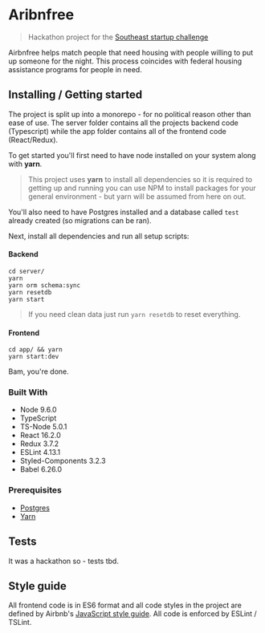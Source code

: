 # Aribnfree
> Hackathon project for the [Southeast startup challenge](http://southeaststartupchallenge.com/) 

Airbnfree helps match people that need housing with people willing to put up someone for the night. This process coincides with federal housing assistance programs for people in need.

## Installing / Getting started

The project is split up into a monorepo - for no political reason other than ease of use. The server folder contains all the projects backend code (Typescript) while the app folder contains all of the frontend code (React/Redux).

To get started you'll first need to have node installed on your system along with __yarn__.

> This project uses __yarn__ to install all dependencies so it is required to getting up and running
> you can use NPM to install packages for your general environment - but yarn will be assumed from here on out.

You'll also need to have Postgres installed and a database called ```test``` already created (so migrations can be ran).

Next, install all dependencies and run all setup scripts:

#### Backend

```shell
cd server/
yarn
yarn orm schema:sync
yarn resetdb
yarn start
```

> If you need clean data just run ```yarn resetdb``` to reset everything.

#### Frontend

```shell
cd app/ && yarn
yarn start:dev
```

Bam, you're done.

### Built With
* Node 9.6.0
* TypeScript
* TS-Node 5.0.1
* React 16.2.0
* Redux 3.7.2
* ESLint 4.13.1
* Styled-Components 3.2.3
* Babel 6.26.0

### Prerequisites

* [Postgres](https://www.postgresql.org/)
* [Yarn](https://yarnpkg.com/lang/en/docs/install/)

## Tests

It was a hackathon so - tests tbd.

## Style guide

All frontend code is in ES6 format and all code styles in the project are defined by Airbnb's [JavaScript style guide](https://github.com/airbnb/javascript). All code is enforced by ESLint / TSLint.
